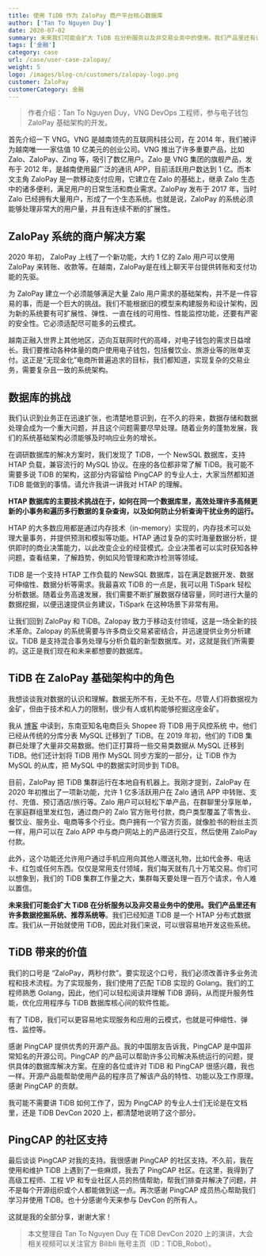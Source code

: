 ```yaml
---
title: 使用 TiDB 作为 ZaloPay 商户平台核心数据库
author: ['Tan To Nguyen Duy']
date: 2020-07-02
summary: 未来我们可能会扩大 TiDB 在分析服务以及非交易业务中的使用。我们产品里还有许多数据挖掘系统、推荐系统等。
tags: ['金融']
category: case
url: /case/user-case-zalopay/
weight: 5
logo: /images/blog-cn/customers/zalopay-logo.png
customer: ZaloPay
customerCategory: 金融
---
```


>作者介绍：Tan To Nguyen Duy，VNG DevOps 工程师，参与电子钱包 ZaloPay 基础架构的开发。

首先介绍一下 VNG。VNG 是越南领先的互联网科技公司，在 2014 年，我们被评为越南唯一一家估值 10 亿美元的创业公司。VNG 推出了许多重要产品，比如 Zalo、ZaloPay、Zing 等，吸引了数亿用户。Zalo 是 VNG 集团的旗舰产品，发布于 2012 年，是越南使用最广泛的通讯 APP，目前活跃用户数达到 1 亿。而本文主角 ZaloPay 是一款移动支付应用，它建立在 Zalo 的基础上，继承 Zalo 生态中的诸多便利，满足用户的日常生活和商业需求。ZaloPay 发布于 2017 年，当时 Zalo 已经拥有大量用户，形成了一个生态系统。也就是说，ZaloPay 的系统必须能够处理非常大的用户量，并且有连续不断的扩展性。

## ZaloPay 系统的商户解决方案

2020 年初， ZaloPay 上线了一个新功能，大约 1 亿的 Zalo 用户可以使用 ZaloPay 来转账、收款等。在越南，ZaloPay是在线上聊天平台提供转账和支付功能的先驱。

为 ZaloPay 建立一个必须能够满足大量 Zalo 用户需求的基础架构，并不是一件容易的事，而是一个巨大的挑战。我们不能根据旧的模型来构建服务和设计架构，因为新的系统要有可扩展性、弹性、一直在线的可用性、性能监控功能，还要有严密的安全性。它必须适配尽可能多的云模式。

越南正融入世界上其他地区，迈向互联网时代的高峰，对电子钱包的需求日益增长。我们要推动各种体量的商户使用电子钱包，包括餐饮业、旅游业等的账单支付。这正是“无现金化”电商所普遍追求的目标，我们都知道，实现复杂的交易业务，需要复杂且一致的系统架构。

## 数据库的挑战

我们认识到业务正在迅速扩张，也清楚地意识到，在不久的将来，数据存储和数据处理会成为一个重大问题，并且这个问题需要尽早处理。随着业务的蓬勃发展，我们的系统基础架构必须能够及时响应业务的增长。

在调研数据库的解决方案时，我们发现了 TiDB，一个 NewSQL 数据库，支持 HTAP 负载，兼容流行的 MySQL 协议。在座的各位都非常了解 TiDB。我可能不需要多说 TiDB 的架构，这部分内容留给 PingCAP 的专业人士，大家当然都知道 TiDB 能做到的事情。请允许我讲一讲我对 HTAP 的理解。

**HTAP 数据库的主要技术挑战在于，如何在同一个数据库里，高效处理许多高频更新的小事务和遍历多行数据的复杂查询，以及如何防止分析查询干扰业务的运行。**

HTAP 的大多数应用都是通过内存技术（in-memory）实现的，内存技术可以处理大量事务，并提供预测和模拟等功能。HTAP 通过复杂的实时海量数据分析，提供即时的商业决策能力，以此改变企业的经营模式。企业决策者可以实时获知各种问题，查看结果，了解趋势，例如风险管理和欺诈检测等领域。

TiDB 是一个支持 HTAP 工作负载的 NewSQL 数据库，旨在满足数据开发、数据可伸缩性、数据分析等需求。我最喜欢 TiDB 的一点是，我可以用 TiSpark 轻松分析数据。随着业务高速发展，我们需要不断扩展数据存储容量，同时进行大量的数据挖掘，以便迅速提供业务建议，TiSpark 在这种场景下非常有用。

让我们回到 ZaloPay 和 TiDB。Zalopay 致力于移动支付领域，这是一场全新的技术革命。Zalopay 的系统需要与许多商业交易紧密结合，并迅速提供业务分析建议。TiDB 是支持混合事务处理与分析负载的新型数据库。对，这就是我们所需要的。这正是我们现在和未来都想要的数据库。

## TiDB 在 ZaloPay 基础架构中的角色

我想谈谈我对数据的认识和理解。数据无所不有，无处不在。尽管人们将数据视为金矿，但由于技术和人力的限制，很少有人或机构能够挖掘这座金矿。

我从 [博客](https://pingcap.com/success-stories/choosing-right-database-for-your-applications/) 中读到，东南亚知名电商巨头 Shopee 将 TiDB 用于风控系统 中。他们已经从传统的分库分表 MySQL 迁移到了 TiDB。在 2019 年初，他们的 TiDB 集群已处理了大量非交易数据。他们正打算将一些交易类数据从 MySQL 迁移到 TiDB。他们还计划将 TiDB 用作 MySQL 同步方案的一部分，让 TiDB 作为 MySQL 的从库，把 MySQL 中的数据实时同步到 TiDB。

目前，ZaloPay 把 TiDB 集群运行在本地自有机器上。我刚才提到，ZaloPay 在 2020 年初推出了一项新功能，允许 1 亿多活跃用户在 Zalo 通讯 APP 中转账、支付、充值、预订酒店/旅行等。Zalo 用户可以轻松下单产品，在群聊里分享账单，在家庭群组里发红包，通过商户的 Zalo 官方账号付款，商户类型覆盖了零售业、餐饮业、服务业、电商等多个行业。商户拥有一个官方页面，就像脸书的粉丝主页一样，用户可以在 Zalo APP 中与商户网站上的产品进行交互，然后使用 ZaloPay 付款。

此外，这个功能还允许用户通过手机应用向其他人赠送礼物，比如代金券、电话卡、红包或任何东西。仅仅是常用支付领域，我们每天就有几十万笔交易。你们可以想象到，我们的 TiDB 集群工作量之大，集群每天要处理一百万个请求，令人难以置信。

**未来我们可能会扩大 TiDB 在分析服务以及非交易业务中的使用。我们产品里还有许多数据挖掘系统、推荐系统等**。我们已经知道 TiDB 是一个 HTAP 分布式数据库。我们从一开始就使用 TiDB，因此对我们来说，可以很容易地开发这些系统。

## TiDB 带来的价值

我们的口号是 “ZaloPay，两秒付款”。要实现这个口号，我们必须改善许多业务流程和技术流程。为了实现服务，我们使用了匹配 TiDB 实现的 Golang。我们的工程师熟悉 Golang，因此，他们可以轻松阅读并理解 TiDB 源码，从而提升服务性能，优化应用程序与 TiDB 数据库核心间的软件性能。

有了 TiDB，我们可以更容易地实现服务和应用的云模式，也就是可伸缩性、弹性、监控等。

感谢 PingCAP 提供优秀的开源产品。我的中国朋友告诉我，PingCAP 是中国非常知名的开源公司。PingCAP 的产品可以帮助许多公司解决系统运行的问题，提供具体的数据库解决方案。在座的各位或许对 TiDB 和 PingCAP 很感兴趣，我也一样。开源产品能帮助使用产品的程序员了解该产品的特性、功能以及工作原理。感谢 PingCAP 的贡献。

我可能不需要讲 TiDB 如何工作了，因为 PingCAP 的专业人士们无论是在文档里，还是 TiDB DevCon 2020 上，都清楚地说明了这个部分。

## PingCAP 的社区支持

最后谈谈 PingCAP 对我的支持。我很感谢 PingCAP 的社区支持。不久前，我在使用和维护 TiDB 上遇到了一些麻烦，我去了 PingCAP 社区。在这里，我得到了高级工程师、工程 VP 和专业社区人员的热情帮助，帮我们排查并解决了问题，并不是每个开源组织或个人都能做到这一点。再次感谢 PingCAP 成员热心帮助我们学习并使用 TiDB。也十分感谢今天来参与 DevCon 的所有人。

这就是我的全部分享，谢谢大家！

>本文整理自 Tan To Nguyen Duy 在 TiDB DevCon 2020 上的演讲，大会相关视频可以关注官方 Bilibli 账号主页（ID：TiDB_Robot）。
